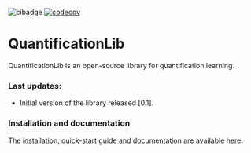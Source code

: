 ![cibadge](https://github.com/aicgijon/quantificationlib/actions/workflows/quantificationlib.yml/badge.svg)
[![codecov](https://codecov.io/github/AICGijon/quantificationlib/branch/main/graph/badge.svg?token=6Y3SMCVWCD)](https://codecov.io/github/AICGijon/quantificationlib)


# QuantificationLib

QuantificationLib is an open-source library for quantification learning. 

### Last updates:

- Initial version of the library released [0.1].

### Installation and documentation

The installation, quick-start guide and documentation are available [here](https://aicgijon.github.io/quantificationlib/).